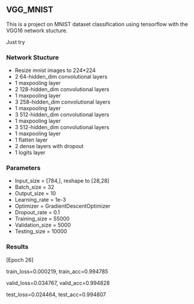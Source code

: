 ## VGG_MNIST
This is a project on MNIST dataset classification using tensorflow with the VGG16 network stucture.

Just try

### Network Stucture
+ Resize mnist images to 224\*224
+ 2 64-hidden\_dim convolutional layers
+ 1 maxpooling layer
+ 2 128-hidden\_dim convolutional layers
+ 1 maxpooling layer
+ 3 258-hidden\_dim convolutional layers
+ 1 maxpooling layer
+ 3 512-hidden\_dim convolutional layers
+ 1 maxpooling layer
+ 3 512-hidden\_dim convolutional layers
+ 1 maxpooling layer
+ 1 flatten layer
+ 2 dense layers with dropout
+ 1 logits layer

### Parameters
+ Input_size = [784,], reshape to [28,28]
+ Batch_size = 32
+ Output_size = 10
+ Learning_rate = 1e-3
+ Optimizer = GradientDescentOptimizer
+ Dropout_rate = 0.1
+ Training_size = 55000
+ Validation_size = 5000
+ Testing_size = 10000

### Results
[Epoch 26]

train\_loss=0.000219, train\_acc=0.994785

valid\_loss=0.034767, valid\_acc=0.994828 

test\_loss=0.024464, test\_acc=0.994807
